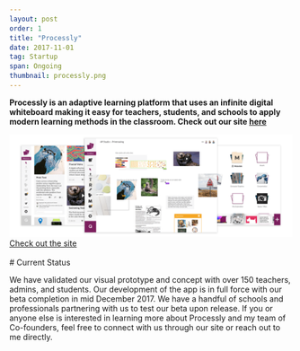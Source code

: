 ```yaml
---
layout: post
order: 1
title: "Processly"
date: 2017-11-01
tag: Startup
span: Ongoing
thumbnail: processly.png
---
```

**Processly is an adaptive learning platform that uses an infinite digital whiteboard making it easy for teachers, students, and schools to apply modern learning methods in the classroom. Check out our site <a target="_blanl" href="https://processly.io/">here</a>**

<img src="../img/processly/processlyhome.png">

<div>
<a target="_blank" href="https://processly.io/">
    <div class="bab"> Check out the site
    </div>
</a>
</div>

<br>
# Current Status

We have validated our visual prototype and concept with over 150 teachers, admins, and students. Our development of the app is in full force with our beta completion in mid December 2017. We have a handful of schools and professionals partnering with us to test our beta upon release. If you or anyone else is interested in learning more about Processly and my team of Co-founders, feel free to connect with us through our site or reach out to me directly.



